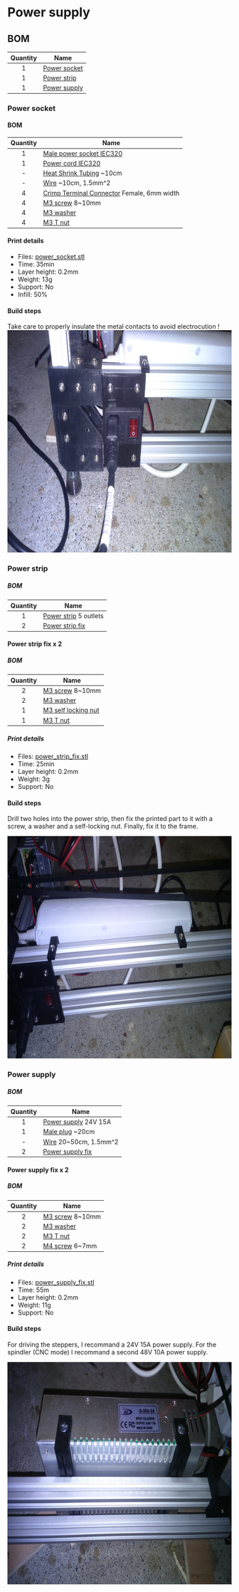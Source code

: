 # Power supply

## BOM
| Quantity | Name |
| :---: | --- |
| 1 | [Power socket](#power-socket) |
| 1 | [Power strip](#power-strip) |
| 1 | [Power supply](#power-supply) |

### Power socket
#### BOM
| Quantity | Name |
| :---: | --- |
| 1 | [Male power socket IEC320](../bom/bom.md) |
| 1 | [Power cord IEC320](../bom/bom.md) |
| - | [Heat Shrink Tubing](../bom/bom.md) ~10cm |
| - | [Wire](../bom/bom.md) ~10cm, 1.5mm^2 |
| 4 | [Crimp Terminal Connector](../bom/bom.md) Female, 6mm width |
| 4 | [M3 screw](../bom/bom.md) 8~10mm |
| 4 | [M3 washer](../bom/bom.md) |
| 4 | [M3 T nut](../bom/bom.md) |

#### Print details
* Files: [power_socket.stl](../../models/electronics/power_supply/power_socket.stl)
* Time: 35min
* Layer height: 0.2mm
* Weight: 13g
* Support: No
* Infill: 50%

#### Build steps
Take care to properly insulate the metal contacts to avoid electrocution !
<a href="./DSC_0037.JPG"><img src="./DSC_0037.JPG" height="500"></a>

### Power strip
##### BOM
| Quantity | Name |
| :---: | --- |
| 1 | [Power strip](../bom/bom.md) 5 outlets |
| 2 | [Power strip fix](#power-strip-fix-x-2) |

#### Power strip fix x 2
##### BOM
| Quantity | Name |
| :---: | --- |
| 2 | [M3 screw](../bom/bom.md) 8~10mm |
| 2 | [M3 washer](../bom/bom.md) |
| 1 | [M3 self locking nut](../bom/bom.md) |
| 1 | [M3 T nut](../bom/bom.md) |

##### Print details
* Files: [power_strip_fix.stl](../../models/electronics/power_supply/power_strip_fix.stl)
* Time: 25min
* Layer height: 0.2mm
* Weight: 3g
* Support: No

#### Build steps
Drill two holes into the power strip, then fix the printed part to it with a screw, a washer and a self-locking nut. Finally, fix it to the frame.

<a href="./DSC_0038.JPG"><img src="./DSC_0038.JPG" height="500"></a>

### Power supply
##### BOM
| Quantity | Name |
| :---: | --- |
| 1 | [Power supply](../bom/bom.md) 24V 15A |
| 1 | [Male plug](../bom/bom.md) ~20cm |
| - | [Wire](../bom/bom.md) 20~50cm, 1.5mm^2 |
| 2 | [Power supply fix](#power-supply-fix-x-2) |

#### Power supply fix x 2
##### BOM
| Quantity | Name |
| :---: | --- |
| 2 | [M3 screw](../bom/bom.md) 8~10mm |
| 2 | [M3 washer](../bom/bom.md) |
| 2 | [M3 T nut](../bom/bom.md) |
| 2 | [M4 screw](../bom/bom.md) 6~7mm |

##### Print details
* Files: [power_supply_fix.stl](../../models/electronics/power_supply/power_supply_fix.stl)
* Time: 55m
* Layer height: 0.2mm
* Weight: 11g
* Support: No

#### Build steps
For driving the steppers, I recommand a 24V 15A power supply.
For the spindler (CNC mode) I recommand a second 48V 10A power supply.

<a href="./DSC_0036.JPG"><img src="./DSC_0036.JPG" height="500"></a>

